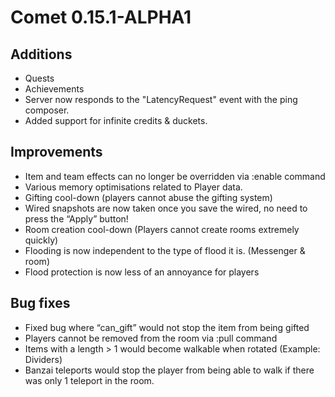 Comet 0.15.1-ALPHA1
==================

## Additions
* Quests
* Achievements
* Server now responds to the "LatencyRequest" event with the ping composer.
* Added support for infinite credits & duckets.
      
## Improvements
* Item and team effects can no longer be overridden via :enable command
* Various memory optimisations related to Player data.
* Gifting cool-down (players cannot abuse the gifting system)
* Wired snapshots are now taken once you save the wired, no need to press the “Apply” button!
* Room creation cool-down (Players cannot create rooms extremely quickly)
* Flooding is now independent to the type of flood it is. (Messenger & room)
* Flood protection is now less of an annoyance for players 

## Bug fixes
* Fixed bug where “can_gift” would not stop the item from being gifted
* Players cannot be removed from the room via :pull command
* Items with a length > 1 would become walkable when rotated (Example: Dividers)
* Banzai teleports would stop the player from being able to walk if there was only 1 teleport in the room.

